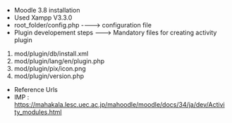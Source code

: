 * Moodle 3.8 installation
* Used Xampp V3.3.0
* root_folder/config.php ----> configuration file
* Plugin developement steps 
---> Mandatory files for creating activity plugin
1) mod/plugin/db/install.xml
2) mod/plugin/lang/en/plugin.php
3) mod/plugin/pix/icon.png
4) mod/plugin/version.php
* Reference Urls
* IMP : https://mahakala.lesc.uec.ac.jp/mahoodle/moodle/docs/34/ja/dev/Activity_modules.html

